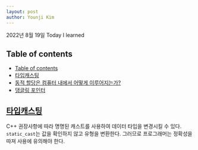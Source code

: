 ```yaml
---
layout: post
author: Younji Kim
---
```


2022년 8월 19일 Today I learned

## Table of contents
- [Table of contents](#table-of-contents)
- [타입캐스팅](#타입캐스팅)
- [동적 할당은 컴퓨터 내에서 어떻게 이루어지는가?](#동적-할당은-컴퓨터-내에서-어떻게-이루어지는가)
- [댕글링 포인터](#댕글링-포인터)

## [타입캐스팅](#타입캐스팅)
C++ 권장사항에 따라 명명된 캐스트를 사용하여 데이터 타입을 변경시킬 수 있다. `static_cast`는 값을 확인하지 않고 유형을 변환한다. 그러므로 프로그래머는 정확성을 따져 사용에 유의해야 한다.
```c++

```